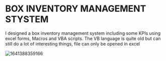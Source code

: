 # BOX INVENTORY MANAGEMENT STYSTEM

I designed a box inventory management system including some KPIs using excel forms, Macros and VBA scripts. The VB language is quite old but can still do a lot of interesting things, file can only be opened in excel 

![1641388359166](https://user-images.githubusercontent.com/74934494/188282085-8103edbb-c422-42e3-bd0c-bc1a8e00184a.jpeg)

